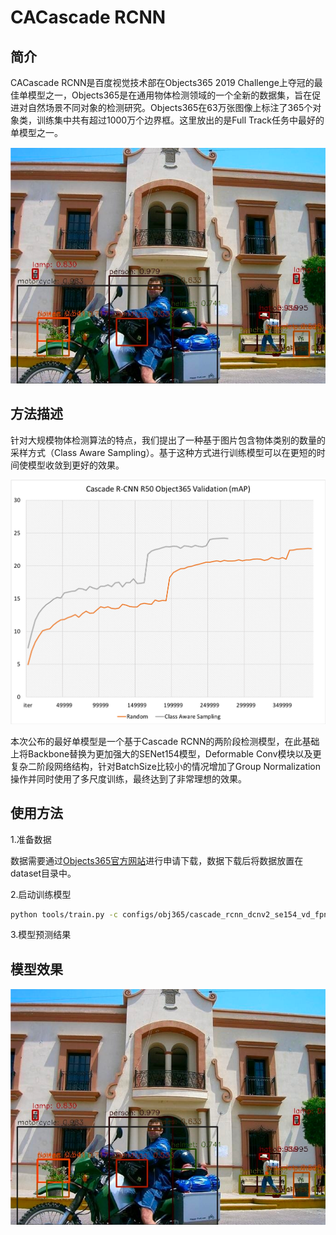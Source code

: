 # CACascade RCNN
## 简介
CACascade RCNN是百度视觉技术部在Objects365 2019 Challenge上夺冠的最佳单模型之一，Objects365是在通用物体检测领域的一个全新的数据集，旨在促进对自然场景不同对象的检测研究。Objects365在63万张图像上标注了365个对象类，训练集中共有超过1000万个边界框。这里放出的是Full Track任务中最好的单模型之一。

<div align="center">
  <img src="../demo/obj365_pred.png"/>
</div>

## 方法描述

针对大规模物体检测算法的特点，我们提出了一种基于图片包含物体类别的数量的采样方式（Class Aware Sampling）。基于这种方式进行训练模型可以在更短的时间使模型收敛到更好的效果。

<div align="center">
  <img src="../demo/cas.png"/>
</div>

本次公布的最好单模型是一个基于Cascade RCNN的两阶段检测模型，在此基础上将Backbone替换为更加强大的SENet154模型，Deformable Conv模块以及更复杂二阶段网络结构，针对BatchSize比较小的情况增加了Group Normalization操作并同时使用了多尺度训练，最终达到了非常理想的效果。

## 使用方法

1.准备数据

数据需要通过[Objects365官方网站](https://www.objects365.org/download.html)进行申请下载，数据下载后将数据放置在dataset目录中。

2.启动训练模型

```bash
python tools/train.py -c configs/obj365/cascade_rcnn_dcnv2_se154_vd_fpn_gn.yml
```

3.模型预测结果

## 模型效果

<div align="center">
  <img src="../demo/obj365_pred.png"/>
</div>
